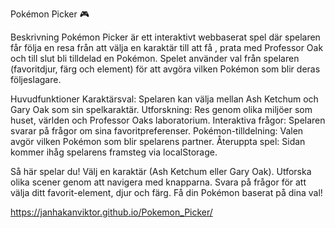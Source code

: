 Pokémon Picker 🎮

Beskrivning
Pokémon Picker är ett interaktivt webbaserat spel där spelaren får följa en resa från att välja en karaktär till att få , prata med Professor Oak och till slut bli tilldelad en Pokémon. Spelet använder val från spelaren (favoritdjur, färg och element) för att avgöra vilken Pokémon som blir deras följeslagare.

Huvudfunktioner
Karaktärsval: Spelaren kan välja mellan Ash Ketchum och Gary Oak som sin spelkaraktär.
Utforskning: Res genom olika miljöer som huset, världen och Professor Oaks laboratorium.
Interaktiva frågor: Spelaren svarar på frågor om sina favoritpreferenser.
Pokémon-tilldelning: Valen avgör vilken Pokémon som blir spelarens partner.
Återuppta spel: Sidan kommer ihåg spelarens framsteg via localStorage.

Så här spelar du!
Välj en karaktär (Ash Ketchum eller Gary Oak).
Utforska olika scener genom att navigera med knapparna.
Svara på frågor för att välja ditt favorit-element, djur och färg.
Få din Pokémon baserat på dina val!

https://janhakanviktor.github.io/Pokemon_Picker/
